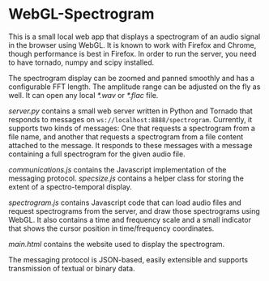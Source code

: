 WebGL-Spectrogram
=================

This is a small local web app that displays a spectrogram of an audio signal in the browser using WebGL. It is known to work with Firefox and Chrome, though performance is best in Firefox. In order to run the server, you need to have tornado, numpy and scipy installed.

The spectrogram display can be zoomed and panned smoothly and has a configurable FFT length. The amplitude range can be adjusted on the fly as well. It can open any local _*.wav_ or _*.flac_ file.

*server.py* contains a small web server written in Python and Tornado that responds to messages on `ws://localhost:8888/spectrogram`. Currently, it supports two kinds of messages: One that requests a spectrogram from a file name, and another that requests a spectrogram from a file content attached to the message. It responds to these messages with a message containing a full spectrogram for the given audio file. 

*communications.js* contains the Javascript implementation of the messaging protocol. *specsize.js* contains a helper class for storing the extent of a spectro-temporal display.

*spectrogram.js* contains Javascript code that can load audio files and request spectrograms from the server, and draw those spectrograms using WebGL. It also contains a time and frequency scale and a small indicator that shows the cursor position in time/frequency coordinates.

*main.html* contains the website used to display the spectrogram.

The messaging protocol is JSON-based, easily extensible and supports transmission of textual or binary data.
